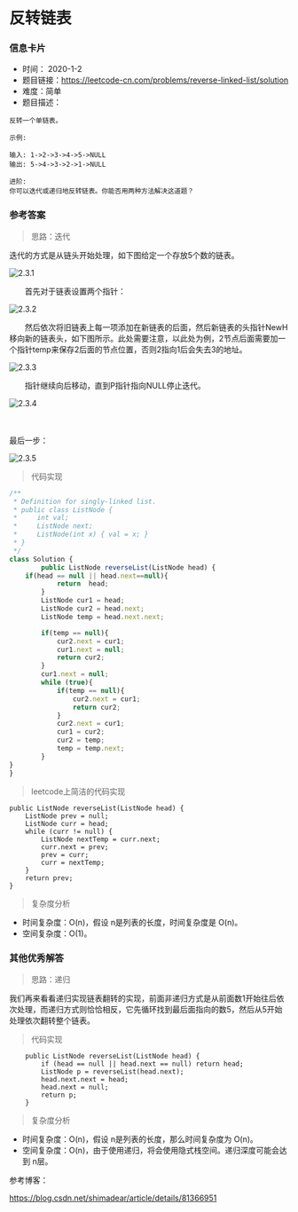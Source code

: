 # 反转链表

### 信息卡片

- 时间： 2020-1-2
- 题目链接：https://leetcode-cn.com/problems/reverse-linked-list/solution
- 难度：简单
- 题目描述：

```
反转一个单链表。

示例:

输入: 1->2->3->4->5->NULL
输出: 5->4->3->2->1->NULL

进阶:
你可以迭代或递归地反转链表。你能否用两种方法解决这道题？
```



### 参考答案

> 思路：迭代

迭代的方式是从链头开始处理，如下图给定一个存放5个数的链表。


![2.3.1](https://raw.githubusercontent.com/SkipTheChat/leetcodetravel/master/assets/2.3.1.png)


　　首先对于链表设置两个指针：


![2.3.2](https://raw.githubusercontent.com/SkipTheChat/leetcodetravel/master/assets/2.3.2.png)


　　然后依次将旧链表上每一项添加在新链表的后面，然后新链表的头指针NewH移向新的链表头，如下图所示。此处需要注意，以此处为例，2节点后面需要加一个指针temp来保存2后面的节点位置，否则2指向1后会失去3的地址。


![2.3.3](https://raw.githubusercontent.com/SkipTheChat/leetcodetravel/master/assets/2.3.3.png)


　　指针继续向后移动，直到P指针指向NULL停止迭代。


![2.3.4](https://raw.githubusercontent.com/SkipTheChat/leetcodetravel/master/assets/2.3.4.png)

　　

最后一步：


![2.3.5](https://raw.githubusercontent.com/SkipTheChat/leetcodetravel/master/assets/2.3.5.png)

> 代码实现

```js
/**
 * Definition for singly-linked list.
 * public class ListNode {
 *     int val;
 *     ListNode next;
 *     ListNode(int x) { val = x; }
 * }
 */
class Solution {
        public ListNode reverseList(ListNode head) {
    if(head == null || head.next==null){
            return  head;
        }
        ListNode cur1 = head;
        ListNode cur2 = head.next;
        ListNode temp = head.next.next;

        if(temp == null){
            cur2.next = cur1;
            cur1.next = null;
            return cur2;
        }
        cur1.next = null;
        while (true){
            if(temp == null){
                cur2.next = cur1;
                return cur2;
            }
            cur2.next = cur1;
            cur1 = cur2;
            cur2 = temp;
            temp = temp.next;
        }
}
}
```



> leetcode上简洁的代码实现

```
public ListNode reverseList(ListNode head) {
    ListNode prev = null;
    ListNode curr = head;
    while (curr != null) {
        ListNode nextTemp = curr.next;
        curr.next = prev;
        prev = curr;
        curr = nextTemp;
    }
    return prev;
}
```



> 复杂度分析

- 时间复杂度：O(n)，假设 n是列表的长度，时间复杂度是 O(n)。
- 空间复杂度：O(1)。





### 其他优秀解答

>  思路：递归

我们再来看看递归实现链表翻转的实现，前面非递归方式是从前面数1开始往后依次处理，而递归方式则恰恰相反，它先循环找到最后面指向的数5，然后从5开始处理依次翻转整个链表。



> 代码实现

```
    public ListNode reverseList(ListNode head) {
        if (head == null || head.next == null) return head;
        ListNode p = reverseList(head.next);
        head.next.next = head;
        head.next = null;
        return p;
    }

```



> 复杂度分析

- 时间复杂度：O(n)，假设 n是列表的长度，那么时间复杂度为 O(n)。
- 空间复杂度：O(n)，由于使用递归，将会使用隐式栈空间。递归深度可能会达到 n层。



参考博客：

https://blog.csdn.net/shimadear/article/details/81366951